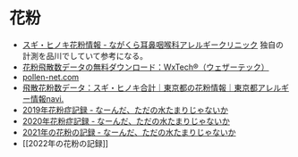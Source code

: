 # 花粉

- [スギ・ヒノキ花粉情報 - ながくら耳鼻咽喉科アレルギークリニック](https://nagakura-ac.com/blog) 独自の計測を品川でしていて参考になる。
- [花粉飛散数データの無料ダウンロード：WxTech®（ウェザーテック）](https://wxtech.weathernews.com/pollen/index.html)
- [pollen-net.com](http://pollen-net.com/)
- [飛散花粉数データ：スギ・ヒノキ合計｜東京都の花粉情報｜東京都アレルギー情報navi.](https://www.fukushihoken.metro.tokyo.lg.jp/allergy/pollen/data/total.html)
- [2019年花粉症記録 - なーんだ、ただの水たまりじゃないか](https://karino2.github.io/2019/04/03/224245.html)
- [2020年花粉症記録 - なーんだ、ただの水たまりじゃないか](https://karino2.github.io/2020/07/01/024747.html)
- [2021年の花粉の記録 - なーんだ、ただの水たまりじゃないか](https://karino2.github.io/2021/02/18/pollen_2021.html)
- [[2022年の花粉の記録]]

